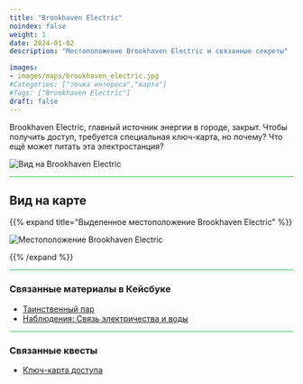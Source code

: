 ```yaml
---
title: "Brookhaven Electric"
noindex: false
weight: 1
date: 2024-01-02
description: "Местоположение Brookhaven Electric и связанные секреты"

images:
- images/maps/brookhaven_electric.jpg
#Categories: ["точка интереса","карта"]
#Tags: ["Brookhaven Electric"]
draft: false
--- 
```


Brookhaven Electric, главный источник энергии в городе, закрыт. Чтобы получить доступ, требуется специальная ключ-карта, но почему? Что ещё может питать эта электростанция?

![Вид на Brookhaven Electric](/images/maps/brookhaven_electric.jpg)

<hr style="background-color: #28b44c" size=8>

## Вид на карте

{{% expand title="Выделенное местоположение Brookhaven Electric" %}}

![Местоположение Brookhaven Electric](/images/maps/brookhaven-electric.png)

{{% /expand %}}

<hr style="background-color: #28b44c" size=8>

### Связанные материалы в Кейсбуке

- [Таинственный пар](/casebook/quantum/steam/)
- [Наблюдения: Связь электричества и воды](/casebook/interesting/observations/#связь-между-электричеством-и-водой)

<hr style="background-color: #28b44c" size=8>

### Связанные квесты

- [Ключ-карта доступа](/lore/special_tools/blue_key_card)

